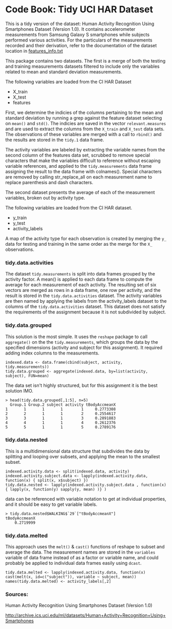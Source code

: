 Code Book: Tidy UCI HAR Dataset
=======================

This is a tidy version of the dataset: Human Activity Recognition Using Smartphones Dataset (Version 1.0). It contains accelerometer measurements from Samsung Galaxy S smartphones while subjects performed various activities. For the particulars of the measurements recorded and their derivation, refer to the documentation of the dataset location in [features_info.txt](UCI%20HAR%20Dataset/features_info.txt)

This package contains two datasets. The first is a merge of both the testing and training measurements datasets filtered to include only the variables related to mean and standard deviation measurements.

The following variables are loaded from the CI HAR Dataset

* X_train
* X_test
* features

First, we determine the indicies of the columns pertaining to the mean and standard deviation by running a grep against the feature dataset selecting on `mean()` and `std()`. The indicies are saved in the vector `relevant.measures` and are used to extract the columns from the `X_train` and `X_test` data sets. The observations of these variables are merged with a call to `rbind()` and the results are stored in the `tidy.1` data frame.

The activity variables are labeled by extracting the variable names from the second column of the features data set, scrubbed to remove special characters that make the variables difficult to reference without escaping variable references, and applied to the `tidy.measurements` data frame assigning the result to the data frame with colnames(). Special characters are removed by calling str_replace_all on each measurement name to replace parenthesis and dash characters.

The second dataset presents the average of each of the measurement variables, broken out by activity type.

The following variables are loaded from the CI HAR dataset.

* y_train
* y_test
* activity_labels

A map of the activity type for each observation is created by merging the `y_` data for testing and training in the same order as the merge for the `X_` observations.

### tidy.data.activities

The dataset `tidy.measurements` is split into data frames grouped by the activity factor. A mean() is applied to each data frame to compute the average for each measurement of each activity. The resulting set of six vectors are merged as rows in a data frame, one row per activity, and the result is stored in the `tidy.data.activities` dataset. The activity variables are then named by applying the labels from the activity_labels dataset to the columns of the `tidy.data.activities` dataset. This dataset does not satisfy the requirements of the assignment because it is not subdivided by subject.

### tidy.data.grouped

This solution is the most simple. It uses the `reshape` package to call `aggregate()` on the the `tidy.measurements`, which groups the data by the specified dimensions (activity and subject for this assignment). It required adding index columns to the measurements.

```
indexed.data <- data.frame(cbind(subject, activity, tidy.measurements))
tidy.data.grouped <- aggregate(indexed.data, by=list(activity, subject), FUN=mean)
```

The data set isn't highly structured, but for this assignment it is the best solution IMO.

```
> head(tidy.data.grouped[,1:5], n=5)
  Group.1 Group.2 subject activity tBodyAccmeanX
1       1       1       1        1     0.2773308
2       2       1       1        2     0.2554617
3       3       1       1        3     0.2891883
4       4       1       1        4     0.2612376
5       5       1       1        5     0.2789176
```
### tidy.data.nested

This is a multidimensional data structure that subdivides the data by splitting and looping over subsets, and applying the mean to the smallest subset.

```
indexed.activity.data <- split(indexed.data, activity)
indexed.activity.subject.data <- lapply(indexed.activity.data, function(x) { split(x, x$subject) })
tidy.data.nested <- lapply(indexed.activity.subject.data , function(x) { lapply(x, function(y) sapply(y, mean) )} )
```

data can be referenced with variable notation to get at individual properties, and it should be easy to get variable labels.

```
> tidy.data.nested$WALKING$`29`["tBodyAccmeanX"]
tBodyAccmeanX
    0.2719999
```

### tidy.data.melted

This approach uses the `melt()` & `cast()` functions of reshape to subset and average the data. The measurement names are stored in the `variables` variable of data frame instead of as a factor or variable name, and could probably be applied to individual data frames easily using `dcast`.

```
tidy.data.melted <- lapply(indexed.activity.data, function(x) cast(melt(x, id=c("subject")), variable ~ subject, mean))
names(tidy.data.melted) <- activity_labels[,2]
```

### Sources:

Human Activity Recognition Using Smartphones Dataset (Version 1.0)

http://archive.ics.uci.edu/ml/datasets/Human+Activity+Recognition+Using+Smartphones
